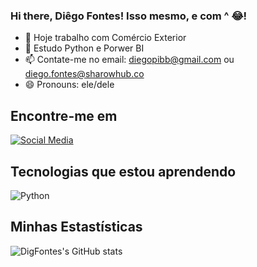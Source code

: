 ### Hi there,  Diêgo Fontes! Isso mesmo, e com ^ 😂!

- 🔭 Hoje trabalho com Comércio Exterior
- 🌱 Estudo Python e Porwer BI
- 📫 Contate-me no email: diegopibb@gmail.com ou diego.fontes@sharowhub.co
- 😄 Pronouns: ele/dele

## Encontre-me em
[![Social Media](https://img.shields.io/badge/LinkedIn-0077B5?style=for-the-badge&logo=linkedin&logoColor=white)](https://www.linkedin.com/in/diego-fontes-064187164/)

## Tecnologias que estou aprendendo
![Python](https://img.shields.io/badge/Python-14354C?style=for-the-badge&logo=python&logoColor=white)

## Minhas Estastísticas
![DigFontes's GitHub stats](https://github-readme-stats.vercel.app/api?username=DigFontes&show_icons=true&theme=blue-green)
